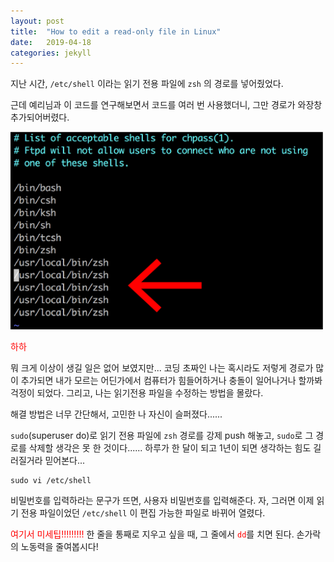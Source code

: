 ```yaml
---
layout: post
title:  "How to edit a read-only file in Linux"
date:   2019-04-18
categories: jekyll
---
```


지난 시간, `/etc/shell` 이라는 읽기 전용 파일에 `zsh` 의 경로를 넣어줬었다.


근데 예리님과 이 코드를 연구해보면서 코드를 여러 번 사용했더니, 그만 경로가 와장창 추가되어버렸다.

<img src="/img/190418/shell1.png" width="500px">

<p style="color: red"> 하하 </p>

뭐 크게 이상이 생길 일은 없어 보였지만... 코딩 초짜인 나는 혹시라도 저렇게 경로가 많이 추가되면 내가 모르는 어딘가에서 컴퓨터가 힘들어하거나 충돌이 일어나거나 할까봐 걱정이 되었다. 그리고, 나는 읽기전용 파일을 수정하는 방법을 몰랐다.


해결 방법은 너무 간단해서, 고민한 나 자신이 슬퍼졌다......

`sudo`(superuser do)로 읽기 전용 파일에 `zsh` 경로를 강제 push 해놓고, `sudo`로 그 경로를 삭제할 생각은 못 한 것이다...... 하루가 한 달이 되고 1년이 되면 생각하는 힘도 길러질거라 믿어본다...


```
sudo vi /etc/shell
```

비밀번호를 입력하라는 문구가 뜨면, 사용자 비밀번호를 입력해준다.
자, 그러면 이제 읽기 전용 파일이었던 `/etc/shell` 이 편집 가능한 파일로 바뀌어 열렸다.

<span style="color: red">여기서 미세팁!!!!!!!!!</span> 한 줄을 통째로 지우고 싶을 때, 그 줄에서 <span style="color: red">`dd`</span>를 치면 된다.
손가락의 노동력을 줄여봅시다!
